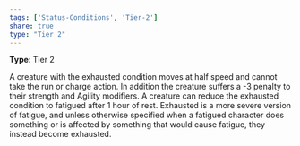 ```yaml
---
tags: ['Status-Conditions', 'Tier-2']
share: true
type: "Tier 2"
---
```

**Type**: Tier 2

A creature with the exhausted condition moves at half speed and cannot take the run or charge action. In addition the creature suffers a -3 penalty to their strength and Agility modifiers. A creature can reduce the exhausted condition to fatigued after 1 hour of rest. Exhausted is a more severe version of fatigue, and unless otherwise specified when a fatigued character does something or is affected by something that would cause fatigue, they instead become exhausted.